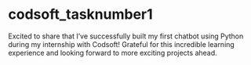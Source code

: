 # codsoft_tasknumber1
Excited to share that I’ve successfully built my first chatbot using Python during my internship with Codsoft! Grateful for this incredible learning experience and looking forward to more exciting projects ahead. 
